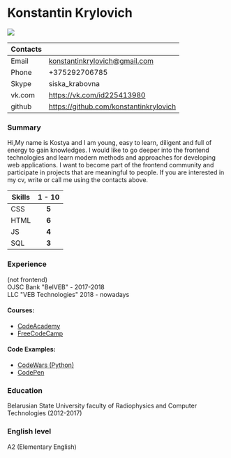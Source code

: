 # Konstantin Krylovich

![](https://avatars1.githubusercontent.com/u/22011726?s=300&u=7b8764feb250dc5e3cf8776e4a612275971797df&v=4)

| Contacts| |
| ------ | ------ |
| Email | konstantinkrylovich@gmail.com |
| Phone | +375292706785 |
| Skype | siska_krabovna |
| vk.com | https://vk.com/id225413980 |
|github|https://github.com/konstantinkrylovich|

### Summary
Hi,My name is Kostya and I am young, easy to learn, diligent and full of energy to gain knowledges. I would like to go deeper into the frontend technologies and learn modern methods and approaches for developing web applications. I want to become part of the frontend community and participate in projects that are meaningful to people. If you are interested in my cv, write or call me using the contacts above.

|  Skills| **1 - 10** |
| ------ | :------: |
| CSS | **5** |
| HTML | **6** |
| JS | **4** |
| SQL | **3** |

### Experience
(not frontend)<br>
OJSC Bank "BelVEB"  - 2017-2018<br>
LLC "VEB Technologies" 2018 - nowadays

#### Courses:
- [CodeAcademy](https://www.codecademy.com/users/konstantinkrylovich/achievements)
- [FreeCodeCamp](https://www.freecodecamp.org/konstantinkrylovich)

#### Code Examples:
- [CodeWars (Python)](https://www.codewars.com/users/konstantinkrylovich/completed_solutions)
- [CodePen](https://codepen.io/konstantinkrylovich/)

### Education
Belarusian State University faculty of Radiophysics and Computer Technologies (2012-2017)

### English level
A2 (Elementary English)
